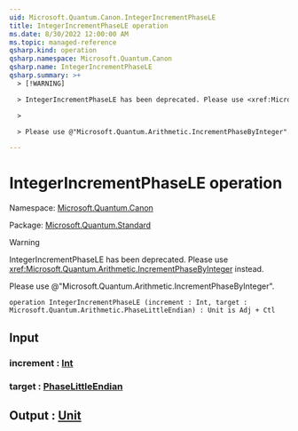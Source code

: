 ```yaml
---
uid: Microsoft.Quantum.Canon.IntegerIncrementPhaseLE
title: IntegerIncrementPhaseLE operation
ms.date: 8/30/2022 12:00:00 AM
ms.topic: managed-reference
qsharp.kind: operation
qsharp.namespace: Microsoft.Quantum.Canon
qsharp.name: IntegerIncrementPhaseLE
qsharp.summary: >+
  > [!WARNING]

  > IntegerIncrementPhaseLE has been deprecated. Please use <xref:Microsoft.Quantum.Arithmetic.IncrementPhaseByInteger> instead.

  >

  > Please use @"Microsoft.Quantum.Arithmetic.IncrementPhaseByInteger".

---
```


# IntegerIncrementPhaseLE operation

Namespace: [Microsoft.Quantum.Canon](xref:Microsoft.Quantum.Canon)

Package: [Microsoft.Quantum.Standard](https://nuget.org/packages/Microsoft.Quantum.Standard)


> [!WARNING]
> IntegerIncrementPhaseLE has been deprecated. Please use <xref:Microsoft.Quantum.Arithmetic.IncrementPhaseByInteger> instead.
>
> Please use @"Microsoft.Quantum.Arithmetic.IncrementPhaseByInteger".



```qsharp
operation IntegerIncrementPhaseLE (increment : Int, target : Microsoft.Quantum.Arithmetic.PhaseLittleEndian) : Unit is Adj + Ctl
```


## Input

### increment : [Int](xref:microsoft.quantum.qsharp.valueliterals#int-literals)




### target : [PhaseLittleEndian](xref:Microsoft.Quantum.Arithmetic.PhaseLittleEndian)





## Output : [Unit](xref:microsoft.quantum.qsharp.valueliterals#unit-literal)

